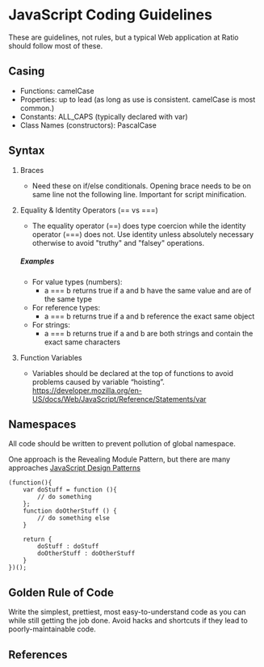 # JavaScript Coding Guidelines

These are guidelines, not rules, but a typical Web application at Ratio should follow most of these.

## Casing
*	Functions:			camelCase
*	Properties:			up to lead (as long as use is consistent. camelCase is most common.)
*	Constants:			ALL_CAPS (typically declared with var)
*	Class Names (constructors):	PascalCase

## Syntax

1. Braces
	* Need these on if/else conditionals.  Opening brace needs to be on same line not the following line.  Important for script minification.

2. Equality & Identity Operators (== vs ===)
	* The equality operator (==) does type coercion while the identity operator (===) does not.  Use identity unless absolutely necessary otherwise to avoid "truthy" and "falsey" operations.

	##### Examples
	* For value types (numbers):
		* a === b returns true if a and b have the same value and are of the same type
	* For reference types:
		* a === b returns true if a and b reference the exact same object
	* For strings:
		* a === b returns true if a and b are both strings and contain the exact same characters

3. Function Variables
	* Variables should be declared at the top of functions to avoid problems caused by variable “hoisting”. https://developer.mozilla.org/en-US/docs/Web/JavaScript/Reference/Statements/var

## Namespaces
All code should be written to prevent pollution of global namespace.

One approach is the Revealing Module Pattern, but there are many approaches [JavaScript Design Patterns](http://addyosmani.com/resources/essentialjsdesignpatterns/book/)

	(function(){
		var doStuff = function (){
			// do something
		};
		function doOtherStuff () {
			// do something else
		}

		return {
			doStuff : doStuff
			doOtherStuff : doOtherStuff
		}
	})();


## Golden Rule of Code
Write the simplest, prettiest, most easy-to-understand code as you can while still getting the job done. Avoid hacks and shortcuts if they lead to poorly-maintainable code.

## References

